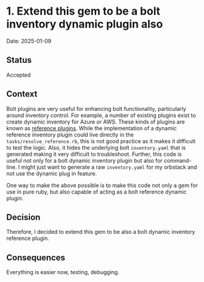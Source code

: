# 1. Extend this gem to be a bolt inventory dynamic plugin also

Date: 2025-01-09

## Status

Accepted

## Context

Bolt plugins are very useful for enhancing bolt functionality, particularly around inventory control.  For example, a number of existing plugins exist to create dynamic inventory for Azure or AWS.  These kinds of plugins are known as [reference plugins](https://www.puppet.com/docs/bolt/latest/writing_plugins#reference-plugins).  While the implementation of a dynamic reference inventory plugin could live directly in the `tasks/resolve_reference.rb`, this is not good practice as it makes it difficult to test the logic.  Also, it hides the underlying bolt `inventory.yaml` that is generated making it very difficult to troubleshoot.  Further, this code is useful not only for a bolt dynamic inventory plugin but also for command-line.  I might just want to generate a raw `inventory.yaml` for my orbstack and not use the dynamic plug in feature.

One way to make the above possible is to make this code not only a gem for use in pure ruby, but also capable of acting as a bolt reference dynamic plugin.


## Decision

Therefore, I decided to extend this gem to be also a bolt dynamic inventory reference plugin.

## Consequences

Everything is easier now, testing, debugging.

